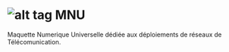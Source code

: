 # ![alt tag](https://user-images.githubusercontent.com/30383327/28994469-f9fb2482-79ce-11e7-9695-0e72d5e8b436.png) MNU

Maquette Numerique Universelle dédiée aux déploiements de réseaux de Télécomunication.
